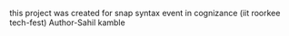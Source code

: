this project was created for snap syntax event in cognizance (iit roorkee tech-fest)
Author-Sahil kamble

